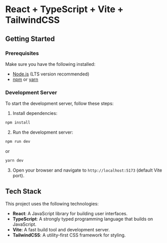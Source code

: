 # React + TypeScript + Vite + TailwindCSS

## Getting Started

### Prerequisites

Make sure you have the following installed:

- [Node.js](https://nodejs.org/) (LTS version recommended)
- [npm](https://www.npmjs.com/) or [yarn](https://yarnpkg.com/)

### Development Server

To start the development server, follow these steps:

1. Install dependencies:

```bash
npm install
```

2. Run the development server:

```bash
npm run dev
```

or

```bash
yarn dev
```

3. Open your browser and navigate to `http://localhost:5173` (default Vite port).

## Tech Stack

This project uses the following technologies:

- **React**: A JavaScript library for building user interfaces.
- **TypeScript**: A strongly typed programming language that builds on JavaScript.
- **Vite**: A fast build tool and development server.
- **TailwindCSS**: A utility-first CSS framework for styling.
